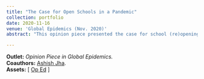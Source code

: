 ```yaml
---
title: "The Case for Open Schools in a Pandemic"
collection: portfolio
date: 2020-11-16
venue: 'Global Epidemics (Nov. 2020)'
abstract: "This opinion piece presented the case for school (re)openings during the COVID-19 pandemic. In the midst of the COVID-19 pandemic, politicians, clinicians, and the American people were attempting to balance lives against livelihoods. Nowhere was this tradeoff more pronounced than in elementary education. When deciding whether to open our schools, we argued that we must weigh the risks of contagion against the costs of remote learning. Policymakers needed to consider two key questions in the school debate: 1. do schools drive transmission in the community? and 2. do high community transmission rates drive outbreaks in schools?"

---
```


**Outlet:** _Opinion Piece in Global Epidemics._
<br>
**Coauthors:** [Ashish Jha][ajha].
<br>
**Assets:** [ [Op Ed][covschools-pub] ]

[covschools-pub]: https://globalepidemics.org/2020/11/16/the-case-for-open-schools-in-a-pandemic/
[ajha]: https://dean.sph.brown.edu/dean
